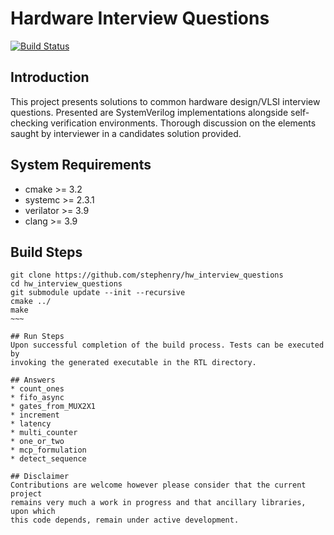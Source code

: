 # Hardware Interview Questions

[![Build Status](https://travis-ci.org/stephenry/hw_interview_questions.svg?branch=master)](https://travis-ci.org/stephenry/hw_interview_questions)

## Introduction

This project presents solutions to common hardware design/VLSI interview
questions. Presented are SystemVerilog implementations alongside self-checking
verification environments. Thorough discussion on the elements saught by
interviewer in a candidates solution provided.

## System Requirements
* cmake >= 3.2
* systemc >= 2.3.1
* verilator >= 3.9
* clang >= 3.9

## Build Steps
~~~~
git clone https://github.com/stephenry/hw_interview_questions
cd hw_interview_questions
git submodule update --init --recursive
cmake ../
make
~~~

## Run Steps
Upon successful completion of the build process. Tests can be executed by
invoking the generated executable in the RTL directory.

## Answers
* count_ones
* fifo_async
* gates_from_MUX2X1
* increment
* latency
* multi_counter
* one_or_two
* mcp_formulation
* detect_sequence

## Disclaimer
Contributions are welcome however please consider that the current project
remains very much a work in progress and that ancillary libraries, upon which
this code depends, remain under active development.
